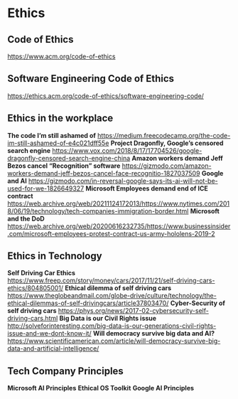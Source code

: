 # Ethics

## Code of Ethics

<https://www.acm.org/code-of-ethics>

## Software Engineering Code of Ethics

<https://ethics.acm.org/code-of-ethics/software-engineering-code/>

## Ethics in the workplace

**The code I’m still ashamed of**
<https://medium.freecodecamp.org/the-code-im-still-ashamed-of-e4c021dff55e>
**Project Dragonfly, Google’s censored search engine**
<https://www.vox.com/2018/8/17/17704526/google-dragonfly-censored-search-engine-china>
**Amazon workers demand Jeff Bezos cancel “Recognition” software**
<https://gizmodo.com/amazon-workers-demand-jeff-bezos-cancel-face-recognitio-1827037509>
**Google and AI**
<https://gizmodo.com/in-reversal-google-says-its-ai-will-not-be-used-for-we-1826649327>
**Microsoft Employees demand end of ICE contract**
<https://web.archive.org/web/20211124172013/https://www.nytimes.com/2018/06/19/technology/tech-companies-immigration-border.html>
**Microsoft and the DoD**
<https://web.archive.org/web/20200616232735/https://www.businessinsider.com/microsoft-employees-protest-contract-us-army-hololens-2019-2>

## Ethics in Technology

**Self Driving Car Ethics**
<https://www.freep.com/story/money/cars/2017/11/21/self-driving-cars-ethics/804805001/>
**Ethical dilemma of self driving cars**
<https://www.theglobeandmail.com/globe-drive/culture/technology/the-ethical-dilemmas-of-self-drivingcars/article37803470/>
**Cyber-Security of self driving cars**
<https://phys.org/news/2017-02-cybersecurity-self-driving-cars.html>
**Big Data is our Civil Rights issue**
<http://solveforinteresting.com/big-data-is-our-generations-civil-rights-issue-and-we-dont-know-it/>
**Will democracy survive big data and AI?**
<https://www.scientificamerican.com/article/will-democracy-survive-big-data-and-artificial-intelligence/>

## Tech Company Principles

**Microsoft AI Principles**
**Ethical OS Toolkit**
**Google AI Principles**